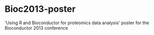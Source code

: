 Bioc2013-poster
===============

'Using R and Bioconductor for proteomics data analysis' poster for the Bioconductor 2013 conference
